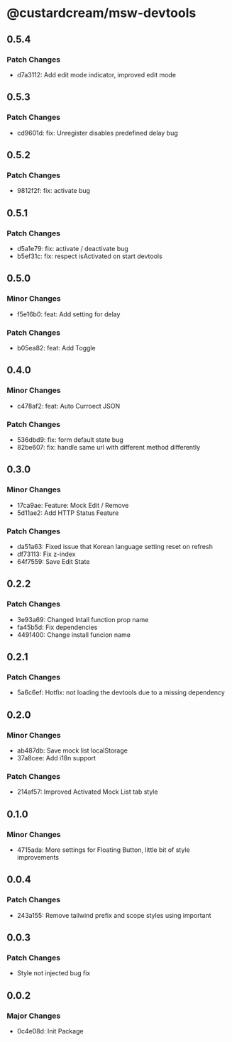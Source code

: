 # @custardcream/msw-devtools

## 0.5.4

### Patch Changes

- d7a3112: Add edit mode indicator, improved edit mode

## 0.5.3

### Patch Changes

- cd9601d: fix: Unregister disables predefined delay bug

## 0.5.2

### Patch Changes

- 9812f2f: fix: activate bug

## 0.5.1

### Patch Changes

- d5a1e79: fix: activate / deactivate bug
- b5ef31c: fix: respect isActivated on start devtools

## 0.5.0

### Minor Changes

- f5e16b0: feat: Add setting for delay

### Patch Changes

- b05ea82: feat: Add Toggle

## 0.4.0

### Minor Changes

- c478af2: feat: Auto Curroect JSON

### Patch Changes

- 536dbd9: fix: form default state bug
- 82be607: fix: handle same url with different method differently

## 0.3.0

### Minor Changes

- 17ca9ae: Feature: Mock Edit / Remove
- 5d11ae2: Add HTTP Status Feature

### Patch Changes

- da51a63: Fixed issue that Korean language setting reset on refresh
- df73113: Fix z-index
- 64f7559: Save Edit State

## 0.2.2

### Patch Changes

- 3e93a69: Changed Intall function prop name
- fa45b5d: Fix dependencies
- 4491400: Change install funcion name

## 0.2.1

### Patch Changes

- 5a6c6ef: Hotfix: not loading the devtools due to a missing dependency

## 0.2.0

### Minor Changes

- ab487db: Save mock list localStorage
- 37a8cee: Add i18n support

### Patch Changes

- 214af57: Improved Activated Mock List tab style

## 0.1.0

### Minor Changes

- 4715ada: More settings for Floating Button, little bit of style improvements

## 0.0.4

### Patch Changes

- 243a155: Remove tailwind prefix and scope styles using important

## 0.0.3

### Patch Changes

- Style not injected bug fix

## 0.0.2

### Major Changes

- 0c4e08d: Init Package
